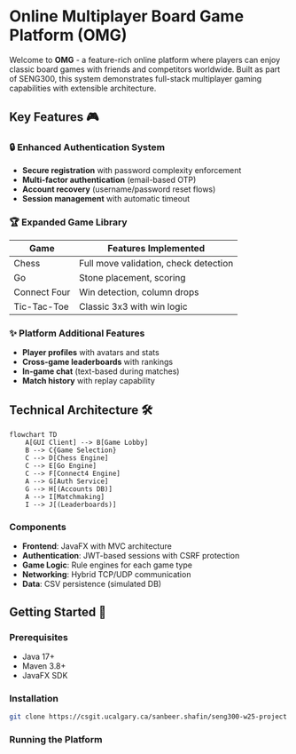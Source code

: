 # Online Multiplayer Board Game Platform (OMG)

Welcome to **OMG** - a feature-rich online platform where players can enjoy classic board games with friends and competitors worldwide. Built as part of SENG300, this system demonstrates full-stack multiplayer gaming capabilities with extensible architecture.

## Key Features 🎮

### 🔒 Enhanced Authentication System
- **Secure registration** with password complexity enforcement
- **Multi-factor authentication** (email-based OTP)
- **Account recovery** (username/password reset flows)
- **Session management** with automatic timeout

### 🏆 Expanded Game Library
| Game        | Features Implemented                  |
|-------------|---------------------------------------|
| Chess       | Full move validation, check detection |
| Go          | Stone placement, scoring              |
| Connect Four| Win detection, column drops           |
| Tic-Tac-Toe | Classic 3x3 with win logic            |

### ✨ Platform Additional Features
- **Player profiles** with avatars and stats
- **Cross-game leaderboards** with rankings
- **In-game chat** (text-based during matches)
- **Match history** with replay capability

## Technical Architecture 🛠️

```mermaid
flowchart TD
    A[GUI Client] --> B[Game Lobby]
    B --> C{Game Selection}
    C --> D[Chess Engine]
    C --> E[Go Engine]
    C --> F[Connect4 Engine]
    A --> G[Auth Service]
    G --> H[(Accounts DB)]
    A --> I[Matchmaking]
    I --> J[(Leaderboards)]
```

### Components
- **Frontend**: JavaFX with MVC architecture
- **Authentication**: JWT-based sessions with CSRF protection
- **Game Logic**: Rule engines for each game type
- **Networking**: Hybrid TCP/UDP communication
- **Data**: CSV persistence (simulated DB)

## Getting Started 🚀

### Prerequisites
- Java 17+
- Maven 3.8+
- JavaFX SDK

### Installation
```bash
git clone https://csgit.ucalgary.ca/sanbeer.shafin/seng300-w25-project
```

### Running the Platform
